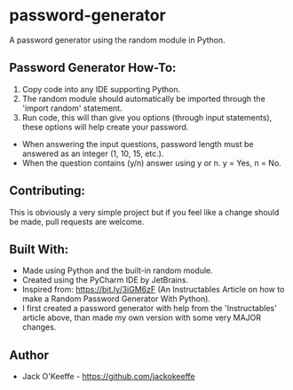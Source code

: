 # password-generator
A password generator using the random module in Python.

## Password Generator How-To:
1. Copy code into any IDE supporting Python.
2. The random module should automatically be imported through the 'import random' statement.
3. Run code, this will than give you options (through input statements), these options will help create your password.
- When answering the input questions, password length must be answered as an integer (1, 10, 15, etc.).
- When the question contains (y/n) answer using y or n. y = Yes, n = No.

## Contributing:
This is obviously a very simple project but if you feel like a change should be made, pull requests are welcome.

## Built With:
- Made using Python and the built-in random module.
- Created using the PyCharm IDE by JetBrains.
- Inspired from: https://bit.ly/3iGM6zF (An Instructables Article on how to make a Random Password Generator With Python).
- I first created a password generator with help from the 'Instructables' article above, than made my own version with some very MAJOR changes.

## Author
- Jack O'Keeffe - https://github.com/jackokeeffe
